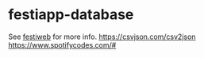# festiapp-database

See [festiweb](https://guilleatm.github.io/festiapp-database/docs/) for more info.
https://csvjson.com/csv2json  
https://www.spotifycodes.com/#
